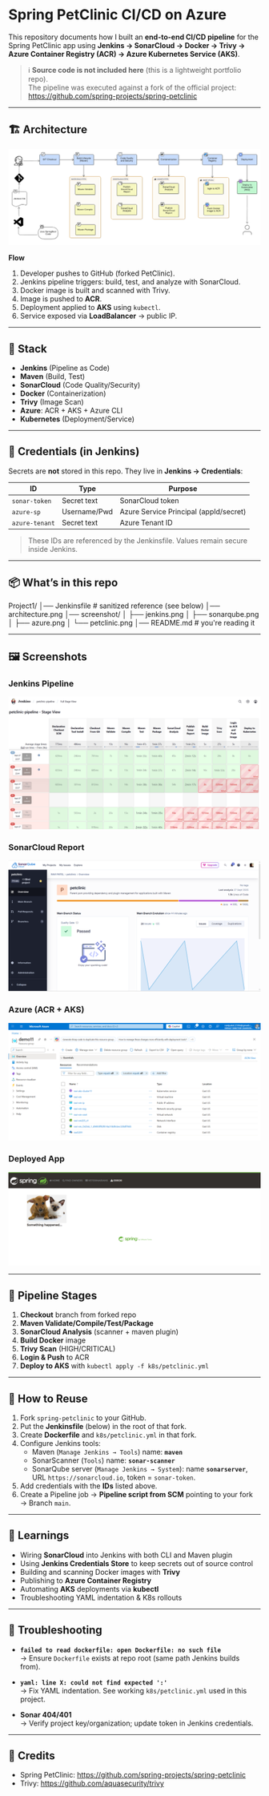 # Spring PetClinic CI/CD on Azure 

This repository documents how I built an **end-to-end CI/CD pipeline** for the Spring PetClinic app using **Jenkins → SonarCloud → Docker → Trivy → Azure Container Registry (ACR) → Azure Kubernetes Service (AKS)**.

> ℹ️ **Source code is not included here** (this is a lightweight portfolio repo).  
> The pipeline was executed against a fork of the official project:  
> https://github.com/spring-projects/spring-petclinic

---

## 🏗️ Architecture

![Architecture Diagram](architecture.png)

**Flow**  
1. Developer pushes to GitHub (forked PetClinic).  
2. Jenkins pipeline triggers: build, test, and analyze with SonarCloud.  
3. Docker image is built and scanned with Trivy.  
4. Image is pushed to **ACR**.  
5. Deployment applied to **AKS** using `kubectl`.  
6. Service exposed via **LoadBalancer** → public IP.

---

## 🧰 Stack

- **Jenkins** (Pipeline as Code)
- **Maven** (Build, Test)
- **SonarCloud** (Code Quality/Security)
- **Docker** (Containerization)
- **Trivy** (Image Scan)
- **Azure**: ACR + AKS + Azure CLI
- **Kubernetes** (Deployment/Service)

---

## 🔐 Credentials (in Jenkins)

Secrets are **not** stored in this repo. They live in **Jenkins → Credentials**:

| ID            | Type         | Purpose                           |
|---------------|--------------|-----------------------------------|
| `sonar-token` | Secret text  | SonarCloud token                  |
| `azure-sp`    | Username/Pwd | Azure Service Principal (appId/secret) |
| `azure-tenant`| Secret text  | Azure Tenant ID                   |

> These IDs are referenced by the Jenkinsfile. Values remain secure inside Jenkins.

---

## 📦 What’s in this repo

Project1/
│── Jenkinsfile # sanitized reference (see below)
│── architecture.png
│── screenshot/
│ ├── jenkins.png
│ ├── sonarqube.png
│ ├── azure.png
│ └── petclinic.png
│── README.md # you're reading it


---

## 🖼️ Screenshots

### Jenkins Pipeline
![Jenkins Pipeline](screenshot/jenkins.png)

### SonarCloud Report
![SonarCloud](screenshot/sonarqube.png)

### Azure (ACR + AKS)
![Azure](screenshot/azure.png)

### Deployed App
![PetClinic App](screenshot/petclinic.png)

---

## 🧪 Pipeline Stages

1. **Checkout** branch from forked repo  
2. **Maven Validate/Compile/Test/Package**  
3. **SonarCloud Analysis** (scanner + maven plugin)  
4. **Build Docker** image  
5. **Trivy Scan** (HIGH/CRITICAL)  
6. **Login & Push** to ACR  
7. **Deploy to AKS** with `kubectl apply -f k8s/petclinic.yml`

---

## 🚀 How to Reuse

1. Fork `spring-petclinic` to your GitHub.  
2. Put the **Jenkinsfile** (below) in the root of that fork.  
3. Create **Dockerfile** and `k8s/petclinic.yml` in that fork.  
4. Configure Jenkins tools:
   - Maven (`Manage Jenkins → Tools`) name: **`maven`**
   - SonarScanner (`Tools`) name: **`sonar-scanner`**
   - SonarQube server (`Manage Jenkins → System`): name **`sonarserver`**, URL `https://sonarcloud.io`, token = `sonar-token`.
5. Add credentials with the **IDs** listed above.
6. Create a Pipeline job → **Pipeline script from SCM** pointing to your fork → Branch `main`.

---

## 🧠 Learnings

- Wiring **SonarCloud** into Jenkins with both CLI and Maven plugin
- Using **Jenkins Credentials Store** to keep secrets out of source control
- Building and scanning Docker images with **Trivy**
- Publishing to **Azure Container Registry**
- Automating **AKS** deployments via **kubectl**
- Troubleshooting YAML indentation & K8s rollouts

---

## 🐞 Troubleshooting

- **`failed to read dockerfile: open Dockerfile: no such file`**  
  → Ensure `Dockerfile` exists at repo root (same path Jenkins builds from).

- **`yaml: line X: could not find expected ':'`**  
  → Fix YAML indentation. See working `k8s/petclinic.yml` used in this project.

- **Sonar 404/401**  
  → Verify project key/organization; update token in Jenkins credentials.

---

## 🙌 Credits

- Spring PetClinic: https://github.com/spring-projects/spring-petclinic
- Trivy: https://github.com/aquasecurity/trivy
